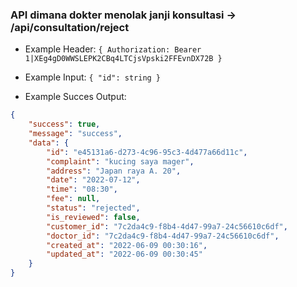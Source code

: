 ### API dimana dokter menolak janji konsultasi -> /api/consultation/reject

- Example Header: `{ Authorization: Bearer 1|XEg4gD0WWSLEPK2CBq4LTCjsVpski2FFEvnDX72B }`

- Example Input: `{ "id": string }`

- Example Succes Output:

```json
{
    "success": true,
    "message": "success",
    "data": {
        "id": "e45131a6-d273-4c96-95c3-4d477a66d11c",
        "complaint": "kucing saya mager",
        "address": "Japan raya A. 20",
        "date": "2022-07-12",
        "time": "08:30",
        "fee": null,
        "status": "rejected",
        "is_reviewed": false,
        "customer_id": "7c2da4c9-f8b4-4d47-99a7-24c56610c6df",
        "doctor_id": "7c2da4c9-f8b4-4d47-99a7-24c56610c6df",
        "created_at": "2022-06-09 00:30:16",
        "updated_at": "2022-06-09 00:30:45"
    }
}
```